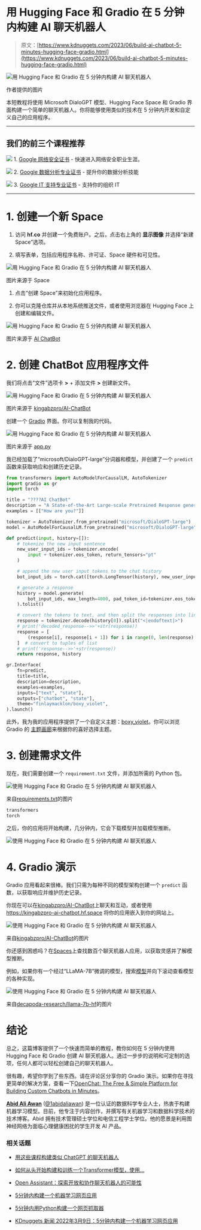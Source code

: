 # 用 Hugging Face 和 Gradio 在 5 分钟内构建 AI 聊天机器人

> 原文：[https://www.kdnuggets.com/2023/06/build-ai-chatbot-5-minutes-hugging-face-gradio.html](https://www.kdnuggets.com/2023/06/build-ai-chatbot-5-minutes-hugging-face-gradio.html)

![用 Hugging Face 和 Gradio 在 5 分钟内构建 AI 聊天机器人](../Images/40ebd6261d24c1e08e64db05b9d97008.png)

作者提供的图片

本短教程将使用 Microsoft DialoGPT 模型、Hugging Face Space 和 Gradio 界面构建一个简单的聊天机器人。你将能够使用类似的技术在 5 分钟内开发和自定义自己的应用程序。

* * *

## 我们的前三个课程推荐

![](../Images/0244c01ba9267c002ef39d4907e0b8fb.png) 1\. [Google 网络安全证书](https://www.kdnuggets.com/google-cybersecurity) - 快速进入网络安全职业生涯。

![](../Images/e225c49c3c91745821c8c0368bf04711.png) 2\. [Google 数据分析专业证书](https://www.kdnuggets.com/google-data-analytics) - 提升你的数据分析技能

![](../Images/0244c01ba9267c002ef39d4907e0b8fb.png) 3\. [Google IT 支持专业证书](https://www.kdnuggets.com/google-itsupport) - 支持你的组织 IT

* * *

# 1\. 创建一个新 Space

1.  访问 **hf.co** 并创建一个免费账户。之后，点击右上角的 **显示图像** 并选择“新建 Space”选项。

1.  填写表单，包括应用程序名称、许可证、Space 硬件和可见性。

![用 Hugging Face 和 Gradio 在 5 分钟内构建 AI 聊天机器人](../Images/6043add36e3c68180aa06e9e2b5fd3e4.png)

图片来源于 Space

1.  点击“创建 Space”来初始化应用程序。

1.  你可以克隆仓库并从本地系统推送文件，或者使用浏览器在 Hugging Face 上创建和编辑文件。

![用 Hugging Face 和 Gradio 在 5 分钟内构建 AI 聊天机器人](../Images/18b3d1c34f6e08c0b69cb7743928d923.png)

图片来源于 [AI ChatBot](https://huggingface.co/spaces/kingabzpro/AI-ChatBot)

# 2\. 创建 ChatBot 应用程序文件

我们将点击“文件”选项卡 **>** + 添加文件 **>** 创建新文件。

![用 Hugging Face 和 Gradio 在 5 分钟内构建 AI 聊天机器人](../Images/dfd3cf303eea87cb8b701e9958c1dcc0.png)

图片来源于 [kingabzpro/AI-ChatBot](https://huggingface.co/spaces/kingabzpro/AI-ChatBot/tree/main)

创建一个 [Gradio](https://www.gradio.app/) 界面。你可以复制我的代码。

![用 Hugging Face 和 Gradio 在 5 分钟内构建 AI 聊天机器人](../Images/ece649c4542309b99d60ecf749fa4fcf.png)

图片来源于 [app.py](https://huggingface.co/spaces/kingabzpro/AI-ChatBot/blob/main/app.py)

我已经加载了“microsoft/DialoGPT-large”分词器和模型，并创建了一个 `predict` 函数来获取响应和创建历史记录。

```py
from transformers import AutoModelForCausalLM, AutoTokenizer
import gradio as gr
import torch

title = "????AI ChatBot"
description = "A State-of-the-Art Large-scale Pretrained Response generation model (DialoGPT)"
examples = [["How are you?"]]

tokenizer = AutoTokenizer.from_pretrained("microsoft/DialoGPT-large")
model = AutoModelForCausalLM.from_pretrained("microsoft/DialoGPT-large")

def predict(input, history=[]):
    # tokenize the new input sentence
    new_user_input_ids = tokenizer.encode(
        input + tokenizer.eos_token, return_tensors="pt"
    )

    # append the new user input tokens to the chat history
    bot_input_ids = torch.cat([torch.LongTensor(history), new_user_input_ids], dim=-1)

    # generate a response
    history = model.generate(
        bot_input_ids, max_length=4000, pad_token_id=tokenizer.eos_token_id
    ).tolist()

    # convert the tokens to text, and then split the responses into lines
    response = tokenizer.decode(history[0]).split("<|endoftext|>")
    # print('decoded_response-->>'+str(response))
    response = [
        (response[i], response[i + 1]) for i in range(0, len(response) - 1, 2)
    ]  # convert to tuples of list
    # print('response-->>'+str(response))
    return response, history

gr.Interface(
    fn=predict,
    title=title,
    description=description,
    examples=examples,
    inputs=["text", "state"],
    outputs=["chatbot", "state"],
    theme="finlaymacklon/boxy_violet",
).launch()
```

此外，我为我的应用程序提供了一个自定义主题：[boxy_violet](https://huggingface.co/spaces/finlaymacklon/boxy_violet)。你可以浏览 Gradio 的 [主题画廊](https://huggingface.co/spaces/gradio/theme-gallery)来根据你的喜好选择主题。

# 3\. 创建需求文件

现在，我们需要创建一个 `requirement.txt` 文件，并添加所需的 Python 包。

![使用 Hugging Face 和 Gradio 在 5 分钟内构建 AI 聊天机器人](../Images/a132514c0d34b6900045bb5435cef1a2.png)

来自[requirements.txt](https://huggingface.co/spaces/kingabzpro/AI-ChatBot/blob/main/requirements.txt)的图片

```py
transformers
torch
```

之后，你的应用将开始构建，几分钟内，它会下载模型并加载模型推断。

![使用 Hugging Face 和 Gradio 在 5 分钟内构建 AI 聊天机器人](../Images/65bd64fbe17b887c658315de6bef540b.png)

# 4. Gradio 演示

Gradio 应用看起来很棒。我们只需为每种不同的模型架构创建一个 `predict` 函数，以获取响应并维护历史记录。

你现在可以在[kingabzpro/AI-ChatBot](https://huggingface.co/spaces/kingabzpro/AI-ChatBot)上聊天和互动，或者使用 https://kingabzpro-ai-chatbot.hf.space 将你的应用嵌入到你的网站上。

![使用 Hugging Face 和 Gradio 在 5 分钟内构建 AI 聊天机器人](../Images/d3643614cfafc1be127fc56a7430ea93.png)

来自[kingabzpro/AI-ChatBot](https://huggingface.co/spaces/kingabzpro/AI-ChatBot)的图片

你还感到困惑吗？在[Spaces](https://huggingface.co/spaces)上查找数百个聊天机器人应用，以获取灵感并了解模型推断。

例如，如果你有一个经过“LLaMA-7B”微调的模型，搜索[模型](https://huggingface.co/decapoda-research/llama-7b-hf)并向下滚动查看模型的各种实现。

![使用 Hugging Face 和 Gradio 在 5 分钟内构建 AI 聊天机器人](../Images/90c55921fab332cab4f5742b9619dc22.png)

来自[decapoda-research/llama-7b-hf](https://huggingface.co/decapoda-research/llama-7b-hf)的图片

# 结论

总之，这篇博客提供了一个快速而简单的教程，教你如何在 5 分钟内使用 Hugging Face 和 Gradio 创建 AI 聊天机器人。通过一步步的说明和可定制的选项，任何人都可以轻松创建自己的聊天机器人。

很有趣，希望你学到了些东西。请在评论区分享你的 Gradio 演示。如果你在寻找更简单的解决方案，查看一下[OpenChat: The Free & Simple Platform for Building Custom Chatbots in Minutes](/2023/06/introducing-openchat-free-simple-platform-building-custom-chatbots-minutes.html)。

**[Abid Ali Awan](https://www.polywork.com/kingabzpro)** ([@1abidaliawan](https://twitter.com/1abidaliawan)) 是一位认证的数据科学专业人士，热衷于构建机器学习模型。目前，他专注于内容创作，并撰写有关机器学习和数据科学技术的技术博客。Abid 拥有技术管理硕士学位和电信工程学士学位。他的愿景是利用图神经网络为面临心理健康困扰的学生开发 AI 产品。

### 相关话题

+   [用这些课程构建类似 ChatGPT 的聊天机器人](https://www.kdnuggets.com/2023/05/build-chatgptlike-chatbot-courses.html)

+   [如何从头开始构建和训练一个Transformer模型，使用…](https://www.kdnuggets.com/how-to-build-and-train-a-transformer-model-from-scratch-with-hugging-face-transformers)

+   [Open Assistant：探索开放和协作聊天机器人的可能性](https://www.kdnuggets.com/2023/04/open-assistant-explore-possibilities-open-collaborative-chatbot-development.html)

+   [5分钟内构建一个机器学习网页应用](https://www.kdnuggets.com/2022/03/build-machine-learning-web-app-5-minutes.html)

+   [5分钟内用Python构建一个网页抓取器](https://www.kdnuggets.com/2022/02/build-web-scraper-python-5-minutes.html)

+   [KDnuggets 新闻 2022年3月9日：5分钟内构建一个机器学习网页应用](https://www.kdnuggets.com/2022/n10.html)
